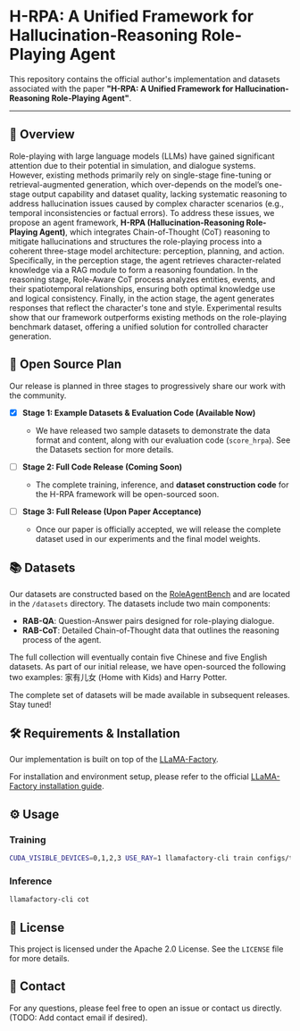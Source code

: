# H-RPA: A Unified Framework for Hallucination-Reasoning Role-Playing Agent

This repository contains the official author's implementation and datasets associated with the paper **"H-RPA: A Unified Framework for Hallucination-Reasoning Role-Playing Agent"**.

-----

## 📝 Overview

Role-playing with large language models (LLMs) have gained significant attention due to their potential in simulation, and dialogue systems. However, existing methods primarily rely on single-stage fine-tuning or retrieval-augmented generation, which over-depends on the model’s one-stage output capability and dataset quality, lacking systematic reasoning to address hallucination issues caused by complex character scenarios (e.g., temporal inconsistencies or factual errors). To address these issues, we propose an agent framework, **H-RPA (Hallucination-Reasoning Role-Playing Agent)**, which integrates Chain-of-Thought (CoT) reasoning to mitigate hallucinations and structures the role-playing process into a coherent three-stage model architecture: perception, planning, and action. Specifically, in the perception stage, the agent retrieves character-related knowledge via a RAG module to form a reasoning foundation. In the reasoning stage, Role-Aware CoT process analyzes entities, events, and their spatiotemporal relationships, ensuring both optimal knowledge use and logical consistency. Finally, in the action stage, the agent generates responses that reflect the character's tone and style. Experimental results show that our framework outperforms existing methods on the role-playing benchmark dataset, offering a unified solution for controlled character generation.

## 🚀 Open Source Plan

Our release is planned in three stages to progressively share our work with the community.

  - [x] **Stage 1: Example Datasets & Evaluation Code (Available Now)**

      - We have released two sample datasets to demonstrate the data format and content, along with our evaluation code (`score_hrpa`). See the Datasets section for more details.

  - [ ] **Stage 2: Full Code Release (Coming Soon)**

      - The complete training, inference, and **dataset construction code** for the H-RPA framework will be open-sourced soon.

  - [ ] **Stage 3: Full Release (Upon Paper Acceptance)**

      - Once our paper is officially accepted, we will release the complete dataset used in our experiments and the final model weights.

## 📚 Datasets

Our datasets are constructed based on the [RoleAgentBench](https://huggingface.co/datasets/RoleAgent/RoleAgentBench) and are located in the `/datasets` directory. The datasets include two main components:

  * **RAB-QA**: Question-Answer pairs designed for role-playing dialogue.
  * **RAB-CoT**: Detailed Chain-of-Thought data that outlines the reasoning process of the agent.

The full collection will eventually contain five Chinese and five English datasets. As part of our initial release, we have open-sourced the following two examples: 家有儿女 (Home with Kids) and Harry Potter.

The complete set of datasets will be made available in subsequent releases. Stay tuned\!

## 🛠️ Requirements & Installation

Our implementation is built on top of the [LLaMA-Factory](https://github.com/hiyouga/LLaMA-Factory).

For installation and environment setup, please refer to the official [LLaMA-Factory installation guide](https://github.com/hiyouga/LLaMA-Factory#installation).

## ⚙️ Usage

### Training

```bash
CUDA_VISIBLE_DEVICES=0,1,2,3 USE_RAY=1 llamafactory-cli train configs/train_lora/glm4_lora_sft_ray_cot.yaml
```

### Inference

```bash
llamafactory-cli cot 
```

## 📜 License

This project is licensed under the Apache 2.0 License. See the `LICENSE` file for more details.

## 👋 Contact

For any questions, please feel free to open an issue or contact us directly. (TODO: Add contact email if desired).
